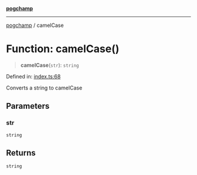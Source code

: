 [**pogchamp**](../README.md)

***

[pogchamp](../globals.md) / camelCase

# Function: camelCase()

> **camelCase**(`str`): `string`

Defined in: [index.ts:68](https://github.com/antonandresen/pogchamp/blob/566c2f0caa8b1c8b5b0295aded976a7544ca5d21/index.ts#L68)

Converts a string to camelCase

## Parameters

### str

`string`

## Returns

`string`
